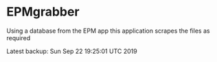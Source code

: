 # EPMgrabber
Using a database from the EPM app this application scrapes the files as required


Latest backup: Sun Sep 22 19:25:01 UTC 2019
